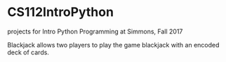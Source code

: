 # CS112IntroPython
projects for Intro Python Programming at Simmons, Fall 2017

Blackjack allows two players to play the game blackjack with an encoded deck of cards.
